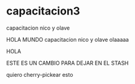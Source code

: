 # capacitacion3
capacitacion nico y olave

HOLA MUNDO
capacitacion nico y olave olaaaaa


HOLA


ESTE ES UN CAMBIO PARA DEJAR EN EL STASH

quiero cherry-pickear esto
	